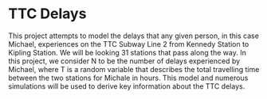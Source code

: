 # TTC Delays
This project attempts to model the delays that any given person, in this case Michael, experiences on the TTC Subway Line 2 from Kennedy Station to Kipling Station. We will be looking 31 stations that pass along the way. In this project, we consider N to be the number of delays experienced by Michael, where T is a random variable that describes the total travelling time between the two stations for Michale in hours. This model and numerous simulations will be used to derive key information about the TTC delays.
